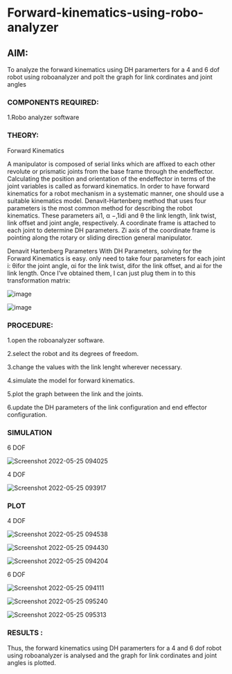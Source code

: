 # Forward-kinematics-using-robo-analyzer

## AIM: 
To analyze the forward kinematics using DH paramerters for a 4 and 6 dof robot using roboanalyzer and polt the graph for link cordinates and joint angles
### COMPONENTS REQUIRED:
1.Robo analyzer software  


### THEORY: 
  
Forward Kinematics

A manipulator is composed of serial links which are affixed to each other revolute or prismatic joints from the base frame through the endeffector. 
Calculating the position and orientation of the endeffector in terms of the joint variables is called as forward kinematics. 
In order to have forward kinematics for a robot mechanism in a systematic manner, one should use a suitable kinematics model. 
Denavit-Hartenberg method that uses four parameters is the most common method for describing the robot kinematics. 
These parameters ai1, α −,1idi and θ the link length, link twist, link offset and joint angle, respectively. 
A coordinate frame is attached to each joint to determine DH parameters. Zi axis of the coordinate frame is pointing along the rotary or sliding direction general manipulator.

Denavit Hartenberg Parameters
With DH Parameters, solving for the Forward Kinematics is easy.  only need to take four parameters for each joint 
i: θifor the joint angle, 
αi for the link twist, 
difor the link offset, and 
ai for the link length. Once I’ve obtained them, I can just plug them in to this transformation matrix:


![image](https://user-images.githubusercontent.com/36288975/170172719-ed7befc9-2894-4344-bfd5-be831bb05308.png)

 ![image](https://user-images.githubusercontent.com/36288975/170172766-b8aeb788-7fd7-4de7-b340-f04656707ebd.png)

 

### PROCEDURE:

1.open the roboanalyzer software.

2.select the robot and its degrees of freedom.

3.change the values with the link lenght wherever necessary.

4.simulate the model for forward kinematics.

5.plot the graph between the link and the joints.

6.update the DH parameters of the link configuration and end effector configuration.



### SIMULATION 

6 DOF

 ![Screenshot 2022-05-25 094025](https://user-images.githubusercontent.com/75234790/170178957-ad81ba67-acda-4da3-b6f8-c88c61b11246.png)

4 DOF

 
 ![Screenshot 2022-05-25 093917](https://user-images.githubusercontent.com/75234790/170178967-e1999ba5-c6f4-49da-bfe0-4115ceb1ae65.png)

 
 
 
 
 ### PLOT 
 
 4 DOF
 
 ![Screenshot 2022-05-25 094538](https://user-images.githubusercontent.com/75234790/170178985-286bbb45-7abc-451a-91ad-41cf5df63303.png)

 
 ![Screenshot 2022-05-25 094430](https://user-images.githubusercontent.com/75234790/170178992-55da913a-94be-43fd-8b9c-f1aa008612d3.png)

 
 
 
 ![Screenshot 2022-05-25 094204](https://user-images.githubusercontent.com/75234790/170178999-e067ad8a-2727-4843-a099-a09085b5a6b2.png)

 
 
 6 DOF
 
 
 ![Screenshot 2022-05-25 094111](https://user-images.githubusercontent.com/75234790/170179084-a3a2dbbd-b69e-46af-9da0-2921f59b7772.png)


 
 

![Screenshot 2022-05-25 095240](https://user-images.githubusercontent.com/75234790/170179337-5e744a11-6a77-4462-95bf-675bacba7181.png)




![Screenshot 2022-05-25 095313](https://user-images.githubusercontent.com/75234790/170179358-3ad6316a-8357-49c4-a445-d36246c571bc.png)









### RESULTS :  
Thus, the forward kinematics using DH paramerters for a 4 and 6 dof robot using roboanalyzer is analysed and the graph for link cordinates and joint angles is plotted.
